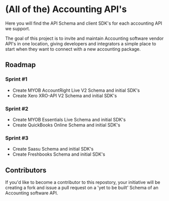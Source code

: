 (All of the) Accounting API's
===============

Here you will find the API Schema and client SDK's for each accounting API we support.

The goal of this project is to invite and maintain Accounting software vendor API's in one location, giving developers and integrators a simple place to start when they want to connect with a new accounting package.

Roadmap
---------------

### Sprint #1
* Create MYOB AccountRight Live V2 Schema and initial SDK's
* Create Xero XRO-API V2 Schema and initial SDK's

### Sprint #2
* Create MYOB Essentials Live Schema and initial SDK's
* Create QuickBooks Online Schema and initial SDK's

### Sprint #3
* Create Saasu Schema and initial SDK's
* Create Freshbooks Schema and initial SDK's

Contributors
---------------

If you'd like to become a contributor to this repostory, your initiative will be creating a fork and issue a pull request on a 'yet to be built' Schema of an Accounting software API.



